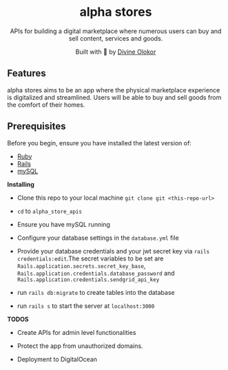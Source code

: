 <h1 align='center'><b>alpha stores</b></h1>  
<p align='center'>
APIs for building a digital marketplace where numerous users can buy and sell content, services and goods.
</p>

<p align="center">
Built with 💖 by <a href='https://github.com/divee789'>Divine Olokor</a>
</p>

## **Features**

alpha stores aims to be an app where the physical marketplace experience is digitalized and streamlined. Users will be able to buy and sell goods from the comfort of their homes.

## **Prerequisites**

Before you begin, ensure you have installed the latest version of:

- [Ruby](https://www.ruby-lang.org/en/)
- [Rails](https://rubyonrails.org/)
- [mySQL](https://www.mysql.org/)

**Installing**

- Clone this repo to your local machine `git clone git <this-repo-url>`

- `cd` to `alpha_store_apis`

- Ensure you have mySQL running

- Configure your database settings in the `database.yml` file

- Provide your database credentials and your jwt secret key via `rails credentials:edit`.The secret variables to be set are `Rails.application.secrets.secret_key_base`, `Rails.application.credentials.database_password` and `Rails.application.credentials.sendgrid_api_key`

- run `rails db:migrate` to create tables into the database

- run `rails s` to start the server at `localhost:3000`

**TODOS**

- Create APIs for admin level functionalities

- Protect the app from unauthorized domains.

- Deployment to DigitalOcean
